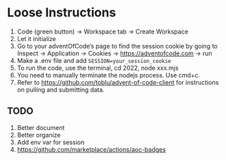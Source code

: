 # Loose Instructions

1. Code (green button) -> Workspace tab -> Create Workspace
2. Let it initialize
3. Go to your adventOfCode’s page to find the session cookie by going to Inspect -> Application -> Cookies -> https://adventofcode.com -> run
4. Make a .env file and add `SESSION=your_session_cookie`
5. To run the code, use the terminal, cd 2022, node xxx.mjs
6. You need to manually terminate the nodejs process. Use cmd+c.
7. Refer to https://github.com/toblu/advent-of-code-client for instructions on pulling and submitting data.

## TODO

1. Better document
2. Better organize
3. Add env var for session
4. https://github.com/marketplace/actions/aoc-badges
